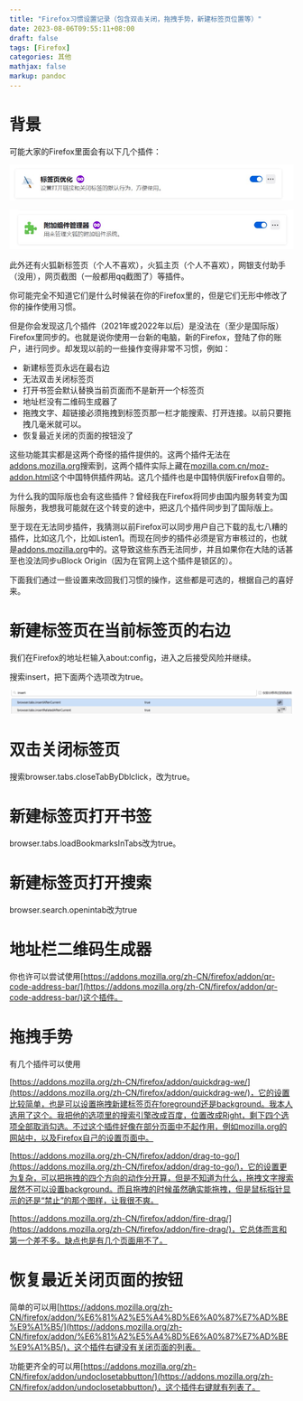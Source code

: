 ```yaml
---
title: "Firefox习惯设置记录（包含双击关闭，拖拽手势，新建标签页位置等）"
date: 2023-08-06T09:55:11+08:00
draft: false
tags: [Firefox]
categories: 其他
mathjax: false
markup: pandoc
---
```


# 背景

可能大家的Firefox里面会有以下几个插件：

![1.jpg](1.jpg)

![2.jpg](2.jpg)

此外还有火狐新标签页（个人不喜欢），火狐主页（个人不喜欢），网银支付助手（没用），网页截图（一般都用qq截图了）等插件。

你可能完全不知道它们是什么时候装在你的Firefox里的，但是它们无形中修改了你的操作使用习惯。

但是你会发现这几个插件（2021年或2022年以后）是没法在（至少是国际版）Firefox里同步的。也就是说你使用一台新的电脑，新的Firefox，登陆了你的账户，进行同步。却发现以前的一些操作变得非常不习惯，例如：

- 新建标签页永远在最右边
- 无法双击关闭标签页
- 打开书签会默认替换当前页面而不是新开一个标签页
- 地址栏没有二维码生成器了
- 拖拽文字、超链接必须拖拽到标签页那一栏才能搜索、打开连接。以前只要拖拽几毫米就可以。
- 恢复最近关闭的页面的按钮没了

这些功能其实都是这两个奇怪的插件提供的。这两个插件无法在[addons.mozilla.org](https://addons.mozilla.org)搜索到，这两个插件实际上藏在[mozilla.com.cn/moz-addon.html](http://mozilla.com.cn/moz-addon.html)这个中国特供插件网站。这几个插件也是中国特供版Firefox自带的。

为什么我的国际版也会有这些插件？曾经我在Firefox将同步由国内服务转变为国际服务，我想我可能就在这个转变的途中，把这几个插件同步到了国际版上。

至于现在无法同步插件，我猜测以前Firefox可以同步用户自己下载的乱七八糟的插件，比如这几个，比如Listen1。而现在同步的插件必须是官方审核过的，也就是[addons.mozilla.org](https://addons.mozilla.org)中的。这导致这些东西无法同步，并且如果你在大陆的话甚至也没法同步uBlock Origin（因为在官网上这个插件是锁区的）。

下面我们通过一些设置来改回我们习惯的操作，这些都是可选的，根据自己的喜好来。

# 新建标签页在当前标签页的右边

我们在Firefox的地址栏输入about:config，进入之后接受风险并继续。

搜索insert，把下面两个选项改为true。

![3.jpg](3.jpg)

# 双击关闭标签页

搜索browser.tabs.closeTabByDblclick，改为true。

# 新建标签页打开书签

browser.tabs.loadBookmarksInTabs改为true。

# 新建标签页打开搜索

browser.search.openintab改为true

# 地址栏二维码生成器

你也许可以尝试使用[https://addons.mozilla.org/zh-CN/firefox/addon/qr-code-address-bar/](https://addons.mozilla.org/zh-CN/firefox/addon/qr-code-address-bar/)这个插件。

# 拖拽手势

有几个插件可以使用

[https://addons.mozilla.org/zh-CN/firefox/addon/quickdrag-we/](https://addons.mozilla.org/zh-CN/firefox/addon/quickdrag-we/)，它的设置比较简单，也是可以设置拖拽新建标签页在foreground还是background。我本人选用了这个。我把他的选项里的搜索引擎改成百度，位置改成Right，剩下四个选项全部取消勾选。不过这个插件好像在部分页面中不起作用，例如mozilla.org的网站中，以及Firefox自己的设置页面中。

[https://addons.mozilla.org/zh-CN/firefox/addon/drag-to-go/](https://addons.mozilla.org/zh-CN/firefox/addon/drag-to-go/)，它的设置更为复杂，可以把拖拽的四个方向的动作分开算，但是不知道为什么，拖拽文字搜索居然不可以设置background。而且拖拽的时候虽然确实能拖拽，但是鼠标指针显示的还是“禁止”的那个图样，让我很不爽。

[https://addons.mozilla.org/zh-CN/firefox/addon/fire-drag/](https://addons.mozilla.org/zh-CN/firefox/addon/fire-drag/)，它总体而言和第一个差不多。缺点也是有几个页面用不了。

# 恢复最近关闭页面的按钮

简单的可以用[https://addons.mozilla.org/zh-CN/firefox/addon/%E6%81%A2%E5%A4%8D%E6%A0%87%E7%AD%BE%E9%A1%B5/](https://addons.mozilla.org/zh-CN/firefox/addon/%E6%81%A2%E5%A4%8D%E6%A0%87%E7%AD%BE%E9%A1%B5/)，这个插件右键没有关闭页面的列表。

功能更齐全的可以用[https://addons.mozilla.org/zh-CN/firefox/addon/undoclosetabbutton/](https://addons.mozilla.org/zh-CN/firefox/addon/undoclosetabbutton/)，这个插件右键就有列表了。
